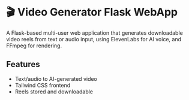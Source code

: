 # 🎬 Video Generator Flask WebApp

A Flask-based multi-user web application that generates downloadable video reels from text or audio input, using ElevenLabs for AI voice, and FFmpeg for rendering.

## Features

- Text/audio to AI-generated video
- Tailwind CSS frontend
- Reels stored and downloadable
